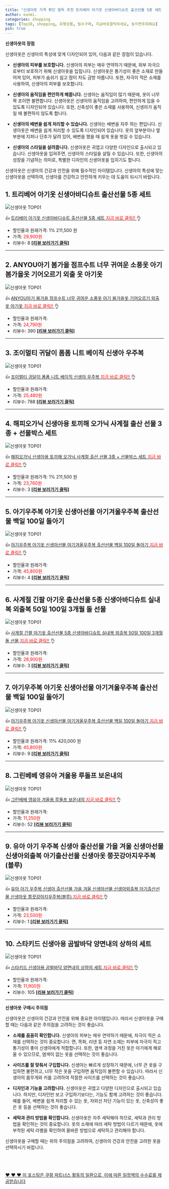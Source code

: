 ```yaml
---
title: "신생아옷 가격 확인 필독 추천 트리베어 아기옷 신생아바디슈트 출산선물 5종 세트 비교 장점 구매가이드"
author: eunmi.
categories: shopping
tags: [Top10, shopping, 유행상품, 필수구매, 지금바로클릭하세요, 놓치면후회해요]
pin: true
---
```

**신생아옷의 장점**

신생아옷은 신생아의 특성에 맞게 디자인되어 있어, 다음과 같은 장점이 있습니다.

* **신생아의 피부를 보호합니다.** 신생아의 피부는 매우 연약하기 때문에, 외부 자극으로부터 보호하기 위해 신생아옷을 입힙니다. 신생아옷은 통기성이 좋은 소재로 만들어져 있어, 피부가 숨쉬기 쉽고 땀이 차도 금방 마릅니다. 또한, 자극이 적은 소재를 사용하여, 신생아의 피부를 보호합니다.

* **신생아의 움직임을 편안하게 해줍니다.** 신생아는 움직임이 많기 때문에, 옷이 너무 꽉 조이면 불편합니다. 신생아옷은 신생아의 움직임을 고려하여, 편안하게 입을 수 있도록 디자인되어 있습니다. 또한, 신축성이 좋은 소재를 사용하여, 신생아가 움직일 때 불편하지 않도록 합니다.

* **신생아의 배변을 쉽게 처리할 수 있습니다.** 신생아는 배변을 자주 하는 편입니다. 신생아옷은 배변을 쉽게 처리할 수 있도록 디자인되어 있습니다. 옷의 앞부분이나 옆부분에 지퍼나 단추가 달려 있어, 배변을 했을 때 쉽게 옷을 벗길 수 있습니다.

* **신생아의 스타일을 살려줍니다.** 신생아옷은 귀엽고 다양한 디자인으로 출시되고 있습니다. 신생아옷을 입혀주면, 신생아의 스타일을 살릴 수 있습니다. 또한, 신생아의 성장을 기념하는 의미로, 특별한 디자인의 신생아옷을 입히기도 합니다.

신생아옷은 신생아의 건강과 안전을 위해 필수적인 아이템입니다. 신생아의 특성에 맞는 신생아옷을 선택하여, 신생아를 건강하고 안전하게 키우는 데 도움이 되시기 바랍니다.

   

## 1. 트리베어 아기옷 신생아바디슈트 출산선물 5종 세트

![신생아옷 TOP01](https://thumbnail8.coupangcdn.com/thumbnails/remote/230x230ex/image/vendor_inventory/2996/954005d275c2f644e15aa8fb9737fdfad31e6ce53ea2080e58db5e4af052.jpg)


👍 [트리베어 아기옷 신생아바디슈트 출산선물 5종 세트 <font color=red> 지금 바로 클릭!! </font> ](https://link.coupang.com/re/AFFSDP?lptag=AF3617701&subid=GithubCoopas&pageKey=7155079889&traceid=V0-153&itemId=17996105182&vendorItemId=85152466347) 👌 


- 할인율과 원래가격: 1%  211,500   원
- 가격: <span style='color:red'>29,900원</span>
- 리뷰수: 8  [**[리뷰 보러가기 클릭]**](https://link.coupang.com/re/AFFSDP?lptag=AF3617701&subid=GithubCoopas&pageKey=7155079889&traceid=V0-153&itemId=17996105182&vendorItemId=85152466347)

---


   

## 2. ANYOU아기 봄가을 점프수트 너무 귀여운 소풍옷 아기 봄가을옷 기어오르기 외출 옷 아기옷

![신생아옷 TOP01](https://thumbnail9.coupangcdn.com/thumbnails/remote/230x230ex/image/vendor_inventory/80cb/d835810c92fd22c20be64c9ee48a42929933e57c99d1245f1d42b1cb03e8.jpg)


👍 [ANYOU아기 봄가을 점프수트 너무 귀여운 소풍옷 아기 봄가을옷 기어오르기 외출 옷 아기옷 <font color=red> 지금 바로 클릭!! </font> ](https://link.coupang.com/re/AFFSDP?lptag=AF3617701&subid=GithubCoopas&pageKey=7549526646&traceid=V0-153&itemId=19864593611&vendorItemId=87149288266) 👌 


- 할인율과 원래가격: 
- 가격: <span style='color:red'>24,790원</span>
- 리뷰수: 390  [**[리뷰 보러가기 클릭]**](https://link.coupang.com/re/AFFSDP?lptag=AF3617701&subid=GithubCoopas&pageKey=7549526646&traceid=V0-153&itemId=19864593611&vendorItemId=87149288266)

---


   

## 3. 조이멀티 귀달이 폼폼 니트 베이직 신생아 우주복

![신생아옷 TOP01](https://thumbnail6.coupangcdn.com/thumbnails/remote/230x230ex/image/retail/images/2786266804658201-9504067e-7a89-48fe-b0a2-3284c3be3195.jpg)


👍 [조이멀티 귀달이 폼폼 니트 베이직 신생아 우주복 <font color=red> 지금 바로 클릭!! </font> ](https://link.coupang.com/re/AFFSDP?lptag=AF3617701&subid=GithubCoopas&pageKey=4528485361&traceid=V0-153&itemId=5467646284&vendorItemId=72767408146) 👌 


- 할인율과 원래가격: 
- 가격: <span style='color:red'>25,480원</span>
- 리뷰수: 788  [**[리뷰 보러가기 클릭]**](https://link.coupang.com/re/AFFSDP?lptag=AF3617701&subid=GithubCoopas&pageKey=4528485361&traceid=V0-153&itemId=5467646284&vendorItemId=72767408146)

---


   

## 4. 해피오가닉 신생아용 토끼해 오가닉 사계절 출산 선물 3종 + 선물박스 세트

![신생아옷 TOP01](https://thumbnail7.coupangcdn.com/thumbnails/remote/230x230ex/image/rs_quotation_api/kbolqlna/a76da8ff0e224cd68a1bcdc3d9eba875.jpg)


👍 [해피오가닉 신생아용 토끼해 오가닉 사계절 출산 선물 3종 + 선물박스 세트 <font color=red> 지금 바로 클릭!! </font> ](https://link.coupang.com/re/AFFSDP?lptag=AF3617701&subid=GithubCoopas&pageKey=6872999768&traceid=V0-153&itemId=16447802202&vendorItemId=83638401315) 👌 


- 할인율과 원래가격: 1%  211,500   원
- 가격: <span style='color:red'>23,760원</span>
- 리뷰수: 3  [**[리뷰 보러가기 클릭]**](https://link.coupang.com/re/AFFSDP?lptag=AF3617701&subid=GithubCoopas&pageKey=6872999768&traceid=V0-153&itemId=16447802202&vendorItemId=83638401315)

---


   

## 5. 아기우주복 아기옷 신생아선물 아기겨울우주복 출산선물 백일 100일 돌아기

![신생아옷 TOP01](https://thumbnail6.coupangcdn.com/thumbnails/remote/230x230ex/image/vendor_inventory/beac/a4c448d0cca4beec4c0292f5f2e6f7471c0b7586a0af6d3e79b740254790.jpg)


👍 [아기우주복 아기옷 신생아선물 아기겨울우주복 출산선물 백일 100일 돌아기 <font color=red> 지금 바로 클릭!! </font> ](https://link.coupang.com/re/AFFSDP?lptag=AF3617701&subid=GithubCoopas&pageKey=7599825412&traceid=V0-153&itemId=20101444804&vendorItemId=84204418800) 👌 


- 할인율과 원래가격: 
- 가격: <span style='color:red'>45,800원</span>
- 리뷰수: 4  [**[리뷰 보러가기 클릭]**](https://link.coupang.com/re/AFFSDP?lptag=AF3617701&subid=GithubCoopas&pageKey=7599825412&traceid=V0-153&itemId=20101444804&vendorItemId=84204418800)

---


   

## 6. 사계절 긴팔 아기옷 출산선물 5종 신생아바디슈트 실내복 외출복 50일 100일 3개월 돌 선물

![신생아옷 TOP01](https://thumbnail8.coupangcdn.com/thumbnails/remote/230x230ex/image/vendor_inventory/5495/096ce5a33c85cf60d109df908159a175d7cad0561012cbc8262a2f16d8f4.jpg)


👍 [사계절 긴팔 아기옷 출산선물 5종 신생아바디슈트 실내복 외출복 50일 100일 3개월 돌 선물 <font color=red> 지금 바로 클릭!! </font> ](https://link.coupang.com/re/AFFSDP?lptag=AF3617701&subid=GithubCoopas&pageKey=6320743766&traceid=V0-153&itemId=13171821694&vendorItemId=80430480541) 👌 


- 할인율과 원래가격: 
- 가격: <span style='color:red'>28,900원</span>
- 리뷰수: 3  [**[리뷰 보러가기 클릭]**](https://link.coupang.com/re/AFFSDP?lptag=AF3617701&subid=GithubCoopas&pageKey=6320743766&traceid=V0-153&itemId=13171821694&vendorItemId=80430480541)

---


   

## 7. 아기우주복 아기옷 신생아선물 아기겨울우주복 출산선물 백일 100일 돌아기

![신생아옷 TOP01](https://thumbnail6.coupangcdn.com/thumbnails/remote/230x230ex/image/vendor_inventory/beac/a4c448d0cca4beec4c0292f5f2e6f7471c0b7586a0af6d3e79b740254790.jpg)


👍 [아기우주복 아기옷 신생아선물 아기겨울우주복 출산선물 백일 100일 돌아기 <font color=red> 지금 바로 클릭!! </font> ](https://link.coupang.com/re/AFFSDP?lptag=AF3617701&subid=GithubCoopas&pageKey=7599825412&traceid=V0-153&itemId=20101444804&vendorItemId=84204418800) 👌 


- 할인율과 원래가격: 11%  420,000   원
- 가격: <span style='color:red'>45,800원</span>
- 리뷰수: 9  [**[리뷰 보러가기 클릭]**](https://link.coupang.com/re/AFFSDP?lptag=AF3617701&subid=GithubCoopas&pageKey=7599825412&traceid=V0-153&itemId=20101444804&vendorItemId=84204418800)

---


   

## 8. 그린베베 영유아 겨울용 루돌프 보온내의

![신생아옷 TOP01](https://thumbnail7.coupangcdn.com/thumbnails/remote/230x230ex/image/vendor_inventory/61fb/d75ea637d09657afbebface606347ecbd175fd4effa2c3812c2338bc0649.jpg)


👍 [그린베베 영유아 겨울용 루돌프 보온내의 <font color=red> 지금 바로 클릭!! </font> ](https://link.coupang.com/re/AFFSDP?lptag=AF3617701&subid=GithubCoopas&pageKey=7930318&traceid=V0-153&itemId=34693913&vendorItemId=3051378368) 👌 


- 할인율과 원래가격: 
- 가격: <span style='color:red'>11,250원</span>
- 리뷰수: 52  [**[리뷰 보러가기 클릭]**](https://link.coupang.com/re/AFFSDP?lptag=AF3617701&subid=GithubCoopas&pageKey=7930318&traceid=V0-153&itemId=34693913&vendorItemId=3051378368)

---


   

## 9. 유아 아기 우주복 신생아 출산선물 가을 겨울 신생아선물 신생아외출복 아기출산선물 신생아옷 쫑끗강아지우주복(블루)

![신생아옷 TOP01](https://thumbnail6.coupangcdn.com/thumbnails/remote/230x230ex/image/vendor_inventory/images/2017/10/03/22/9/8cd1007f-2517-4ebf-aa4f-ccbc379824c9.jpg)


👍 [유아 아기 우주복 신생아 출산선물 가을 겨울 신생아선물 신생아외출복 아기출산선물 신생아옷 쫑끗강아지우주복(블루) <font color=red> 지금 바로 클릭!! </font> ](https://link.coupang.com/re/AFFSDP?lptag=AF3617701&subid=GithubCoopas&pageKey=39918937&traceid=V0-153&itemId=146384788&vendorItemId=3325691711) 👌 


- 할인율과 원래가격: 
- 가격: <span style='color:red'>23,500원</span>
- 리뷰수: 1  [**[리뷰 보러가기 클릭]**](https://link.coupang.com/re/AFFSDP?lptag=AF3617701&subid=GithubCoopas&pageKey=39918937&traceid=V0-153&itemId=146384788&vendorItemId=3325691711)

---


   

## 10. 스타키드 신생아용 곰발바닥 양면내의 상하의 세트

![신생아옷 TOP01](https://thumbnail8.coupangcdn.com/thumbnails/remote/230x230ex/image/vendor_inventory/images/2016/09/22/20/8/7f0b5bd5-bff5-4a3a-9dc6-c40b99f9422a.jpg)


👍 [스타키드 신생아용 곰발바닥 양면내의 상하의 세트 <font color=red> 지금 바로 클릭!! </font> ](https://link.coupang.com/re/AFFSDP?lptag=AF3617701&subid=GithubCoopas&pageKey=6531227&traceid=V0-153&itemId=28990534&vendorItemId=3049830194) 👌 


- 할인율과 원래가격: 
- 가격: <span style='color:red'>11,900원</span>
- 리뷰수: 105  [**[리뷰 보러가기 클릭]**](https://link.coupang.com/re/AFFSDP?lptag=AF3617701&subid=GithubCoopas&pageKey=6531227&traceid=V0-153&itemId=28990534&vendorItemId=3049830194)

---
**신생아옷 구매시 주의점**

신생아옷은 신생아의 건강과 안전을 위해 중요한 아이템입니다. 따라서 신생아옷을 구매할 때는 다음과 같은 주의점을 고려하는 것이 좋습니다.

* **소재를 꼼꼼히 확인합니다.** 신생아의 피부는 매우 연약하기 때문에, 자극이 적은 소재를 선택하는 것이 중요합니다. 면, 목화, 리넨 등 자연 소재는 피부에 자극이 적고 통기성이 좋아 신생아에게 적합합니다. 또한, 염색 과정을 거친 옷은 아기에게 해로울 수 있으므로, 염색이 없는 옷을 선택하는 것이 좋습니다.

* **사이즈를 잘 맞춰서 구입합니다.** 신생아는 빠르게 성장하기 때문에, 너무 큰 옷을 구입하면 불편하고, 너무 작은 옷을 구입하면 움직임이 불편할 수 있습니다. 따라서 신생아의 몸무게와 키를 고려하여 적절한 사이즈를 선택하는 것이 좋습니다.

* **디자인과 기능을 고려합니다.** 신생아옷은 귀엽고 다양한 디자인으로 출시되고 있습니다. 하지만, 디자인만 보고 구입하기보다는, 기능도 함께 고려하는 것이 좋습니다. 예를 들어, 배변을 쉽게 처리할 수 있는 옷, 자외선 차단 기능이 있는 옷, 신축성이 좋은 옷 등을 선택하는 것이 좋습니다.

* **세탁과 관리 방법을 확인합니다.** 신생아옷은 자주 세탁해야 하므로, 세탁과 관리 방법을 확인하는 것이 중요합니다. 옷의 소재에 따라 세탁 방법이 다르기 때문에, 옷에 부착된 세탁 라벨을 확인하여 올바른 방법으로 세탁하고 관리해야 합니다.

신생아옷을 구매할 때는 위의 주의점을 고려하여, 신생아의 건강과 안전을 고려한 옷을 선택하시기 바랍니다.<br><br><br><br><br> [ ❤ ❤ ❤ 이 포스팅은 쿠팡 파트너스 활동의 일환으로, 이에 따른 일정액의 수수료를 제공받습니다](https://link.coupang.com/a/bcEFyh)